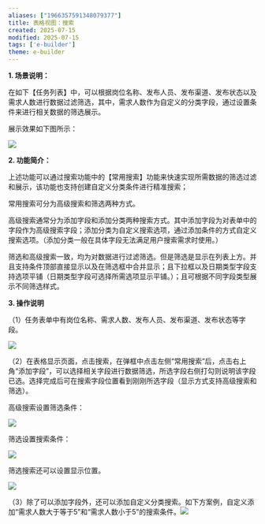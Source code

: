 ```yaml
---
aliases: ["1966357591348079377"]
title: 表格视图：搜索
created: 2025-07-15
modified: 2025-07-15
tags: ['e-builder']
theme: e-builder
---
```


**1. 场景说明：**

在如下【任务列表】中，可以根据岗位名称、发布人员、发布渠道、发布状态以及需求人数进行数据过滤筛选，其中，需求人数作为自定义的分类字段，通过设置条件来进行相关数据的筛选展示。

展示效果如下图所示：

![](https://myhelpdoc.oss-cn-heyuan.aliyuncs.com/mdimages/f5ef37cefe6328f4517b848665957448.jpg)

**2. 功能简介：**

上述功能可以通过搜索功能中的【常用搜索】功能来快速实现所需数据的筛选过滤和展示，该功能也支持创建自定义分类条件进行精准搜索；

常用搜索可分为高级搜索和筛选两种方式。

高级搜索通常分为添加字段和添加分类两种搜索方式。其中添加字段为对表单中的字段作为高级搜索字段；添加分类为自定义搜索选项，通过添加条件的方式自定义搜索选项。（添加分类一般在具体字段无法满足用户搜索需求时使用。）

筛选和高级搜索一致，均为对数据进行过滤筛选。但是筛选是显示在列表上方。并且支持条件顶部直接显示以及在筛选框中合并显示；且下拉框以及日期类型字段支持选项平铺（日期类型字段可选择所需选项显示平铺。）；且可根据不同字段类型展示不同筛选样式。

**3. 操作说明**

（1）任务表单中有岗位名称、需求人数、发布人员、发布渠道、发布状态等字段。

![](https://myhelpdoc.oss-cn-heyuan.aliyuncs.com/mdimages/16e62062fda55afcb101737959867162.jpg)

（2）在表格显示页面，点击搜索，在弹框中点击左侧“常用搜索”后，点击右上角“添加字段”，可以选择相关字段进行数据筛选，所选字段右侧打勾则说明该字段已选。选择完成后可在搜索字段位置看到刚刚所选字段（显示方式支持高级搜索和筛选）。

高级搜索设置筛选条件：

![](https://myhelpdoc.oss-cn-heyuan.aliyuncs.com/mdimages/99f880523d777705a73897fc5e89f58b.jpg)

筛选设置搜索条件：

![](https://myhelpdoc.oss-cn-heyuan.aliyuncs.com/mdimages/f54ef6dfc57bad1dd4bc3a11120eca1d.jpg)

筛选搜索还可以设置显示位置。

![](https://myhelpdoc.oss-cn-heyuan.aliyuncs.com/mdimages/1384719e4488c06a1eb51e68c7f0d0e9.jpg)

（3）除了可以添加字段外，还可以添加自定义分类搜索。如下方案例，自定义添加“需求人数大于等于5”和“需求人数小于5”的搜索条件。![](https://myhelpdoc.oss-cn-heyuan.aliyuncs.com/mdimages/396d2cf1942580afe70a28369db43cde.jpg)

